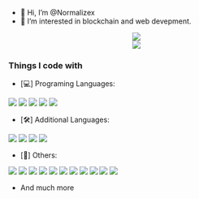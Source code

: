 - 👋 Hi, I’m @Normalizex
- 💬 I’m interested in blockchain and web devepment.

<div align="center">
<img src="https://github-profile-summary-cards.vercel.app/api/cards/profile-details?username=normalizex&theme=monokai">
</div>
<div align="center">
<img src='https://github-readme-stats.vercel.app/api/top-langs/?username=normalizex&theme=tokyonight' />
</div>

### Things I code with
- [💻] Programing Languages:
<p>
<img src="https://img.shields.io/badge/JavaScript-323330?style=for-the-badge&logo=javascript&logoColor=F7DF1E" />
<img src="https://img.shields.io/badge/TypeScript-323330?style=for-the-badge&logo=typescript&logoColor=blue" />
<img src="https://img.shields.io/badge/Solidity-323330?style=for-the-badge&logo=solidity&logoColor=white" />
<img src="https://img.shields.io/badge/Python-323330?style=for-the-badge&logo=python&logoColor=blue" />
<img src="https://img.shields.io/badge/C%23-323330?style=for-the-badge&logo=c-sharp&logoColor=green" />	  
</p>

- [🛠️] Additional Languages:
<p>
<img src="https://img.shields.io/badge/HTML5-E34F26?style=for-the-badge&logo=html5&logoColor=white" />
<img src="https://img.shields.io/badge/CSS3-1572B6?style=for-the-badge&logo=css3&logoColor=white" />
<img src="https://img.shields.io/badge/Sass-CC6699?style=for-the-badge&logo=sass&logoColor=white" />
<img src="https://img.shields.io/badge/json-5E5C5C?style=for-the-badge&logo=json&logoColor=white" />
</p>

- [🧠] Others:
<p>

<img src="https://img.shields.io/badge/React-20232A?style=for-the-badge&logo=react&logoColor=61DAFB" />
<img src="https://img.shields.io/badge/Express.js-000000?style=for-the-badge&logo=express&logoColor=white" />
<img src="https://img.shields.io/badge/MongoDB-4EA94B?style=for-the-badge&logo=mongodb&logoColor=white" />
<img src="https://img.shields.io/badge/PostgreSQL-316192?style=for-the-badge&logo=postgresql&logoColor=white" />
<img src="https://img.shields.io/badge/Sequelize-52B0E7?style=for-the-badge&logo=Sequelize&logoColor=white" />
<img src="https://img.shields.io/badge/Bootstrap-563D7C?style=for-the-badge&logo=bootstrap&logoColor=white" />
<img src="https://img.shields.io/badge/Material%20UI-007FFF?style=for-the-badge&logo=mui&logoColor=white" />
<img src="https://img.shields.io/badge/Electron-2B2E3A?style=for-the-badge&logo=electron&logoColor=9FEAF9" />
<img src="https://img.shields.io/badge/Redux-593D88?style=for-the-badge&logo=redux&logoColor=white" />
<img src="https://img.shields.io/badge/web3.js-F16822?style=for-the-badge&logo=web3.js&logoColor=white" />
<img src="https://img.shields.io/badge/Jest-C21325?style=for-the-badge&logo=jest&logoColor=white" />
</p>

- And much more
